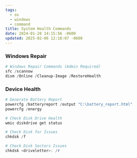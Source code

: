 ```yaml
---
tags:
  - os
  - windows
  - command
title: System Health Commands
date: 2024-01-28 14:15:56 -0600
updated: 2025-02-06 12:18:07 -0600
---
```


### Windows Repair

```powershell
# Windows Repair Commands (Admin Required)
sfc /scannow
dism /Online /Cleanup-Image /RestoreHealth
```

### Device Health

```powershell
# Generate Battery Report
powercfg /batteryreport /output "C:\battery_report.html"
powercfg /energy
```

```powershell
# Check Disk Drive Health
wmic diskdrive get status

# Check Disk for Issues
chkdsk /f

# Check Disk Sectors Issues
chkdsk <driveletter>: /r
```
